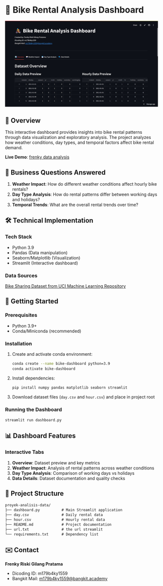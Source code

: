 # 🚴 Bike Rental Analysis Dashboard

![alt text](https://github.com/frenskuy/Proyek-Analisis-Data/blob/main/preview.jpg)


## 📌 Overview
This interactive dashboard provides insights into bike rental patterns through data visualization and exploratory analysis. The project analyzes how weather conditions, day types, and temporal factors affect bike rental demand.

**Live Demo**: [frenky data analysis](https://frenkydataanalysisproject.streamlit.app/)

## 🎯 Business Questions Answered
1. **Weather Impact**: How do different weather conditions affect hourly bike rentals?
2. **Day Type Analysis**: How do rental patterns differ between working days and holidays?
3. **Temporal Trends**: What are the overall rental trends over time?

## 🛠️ Technical Implementation
### Tech Stack
- Python 3.9
- Pandas (Data manipulation)
- Seaborn/Matplotlib (Visualization)
- Streamlit (Interactive dashboard)

### Data Sources
[Bike Sharing Dataset from UCI Machine Learning Repository](https://archive.ics.uci.edu/ml/datasets/Bike+Sharing+Dataset)

## 🚀 Getting Started
### Prerequisites
- Python 3.9+
- Conda/Miniconda (recommended)

### Installation
1. Create and activate conda environment:
   ```bash
   conda create --name bike-dashboard python=3.9
   conda activate bike-dashboard
   ```

2. Install dependencies:
   ```bash
   pip install numpy pandas matplotlib seaborn streamlit
   ```

3. Download dataset files (`day.csv` and `hour.csv`) and place in project root

### Running the Dashboard
```bash
streamlit run dashboard.py
```

## 📊 Dashboard Features
### Interactive Tabs
1. **Overview**: Dataset preview and key metrics
2. **Weather Impact**: Analysis of rental patterns across weather conditions
3. **Day Type Analysis**: Comparison of working days vs holidays
4. **Data Details**: Dataset documentation and quality checks

## 📂 Project Structure
```
proyek-analisis-data/
├── dashboard.py          # Main Streamlit application
├── day.csv               # Daily rental data
├── hour.csv              # Hourly rental data
├── README.md             # Project documentation
├── url.txt               # the url streamlit
└── requirements.txt      # Dependency list
```

## ✉️ Contact
**Frenky Riski Gilang Pratama**  
- Dicoding ID: m179b4ky1559  
- Bangkit Mail: m179b4ky1559@bangkit.academy
